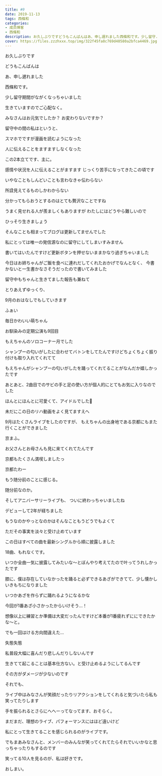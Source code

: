 ```yaml
---
title: #9
date: 2019-11-13
tags: 西條和
categories: 
- 成员博客
- 西條和
description: お久しぶりですどうもこんばんはあ、申し遅れました西條和です。少し留守...
cover: https://files.zzzhxxx.top/img/322f45fa8c769d40580a2bfca4469.jpg 
---
```
















お久しぶりです















どうもこんばんは
















あ、申し遅れました

西條和です。














少し留守期間がながくなっちゃいました








生きていますのでご心配なく。









みなさんはお元気でしたか？
お変わりないですか？


















留守中の間の私はというと、













スマホでですが漫画を読むようになった





人に伝えることをますますしなくなった













この2本立てです、主に。











感情や状況を人に伝えることがますます
じっくり苦手になってきたこの頃です











いやなこともしんどいことも言わなきゃ伝わらない







所詮見えてるものしかわからない

















分かってもらおうとするのはとても贅沢なことですね










うまく見せれる人が羨ましくもありますが
わたしにはどうやら難しいので





ひっそり生きましょう











そんなことも相まってブログは更新してませんでした











私にとっては唯一の発信源なのに留守にしてしまいすみません













書いてはいたんですけど更新ボタンを押せないままかなり過ぎちゃいました















今日はお姉ちゃんがご飯を食べに連れだしてくれたおかげでなんとなく、
今書かないと一生書かなさそうだったので書いてみました















留守中もちゃんと生きてました報告も兼ねて


とりあえずゆっくり、

9月のおはなしでもしていきます



















ふぁい










毎日かわいい萌ちゃん






お馴染みの定期公演も9回目










もえちゃんのソロコーナー月でした








シャンプーの匂いがしたに合わせてバトンをしてたんですけどちょくちょく振り付けも取り入れてくれてて

もえちゃんがシャンプーの匂いがしたを踊ってくれてることがなんだか嬉しかったです








あとあと、2曲目でのサビの手と足の使い方が個人的にとてもお気に入りなのでした









ほんとにほんとに可愛くて、アイドルでした🐣














未だにこの日のリハ動画をよく見てますえへ











9月はたくさんライブをしたのですが、
もえちゃんの出身地である京都にもまた行くことができました








京まふ。







お父さんとお母さんも見に来てくれてたんです






京都もたくさん満喫しましたっ



京都たわー











もう随分前のことに感じる。





随分前なのか。




































そしてアニバーサリーライブも、
ついに終わっちゃいましたね






デビューして2年が経ちました


もうなのかやっとなのかはそんなこともうどうでもよくて









ただその事実を淡々と受け止めています










この日はすべての曲を最新シングルから順に披露しました






18曲、もれなくです。









いつか全曲一気に披露してみたいな〜とぼんやり考えてたので叶ってうれしかったです











膝に、僕は存在していなかったを踊ると必ずできるあざができてて、少し懐かしいきもちになりました






いつかあざを作らずに踊れるようになるかな











今回が1番あざ小さかったからいけそう…！













想像以上に練習とか準備は大変だったんですけど本番が1番疲れずににできたかな〜と。






でも一回はける方向間違えた…


失態失態










私普段大幅に喜んだり悲しんだりしないんです






生きてて起こることは基本仕方ない。と受け止めるようにしてるんです



その方がダメージが少ないのです






それでも、





ライブ中はみなさんが笑顔だったりリアクションをしてくれると気づいたら私も笑ってたりします







手を振られるとさらにへへーってなってます、おそらく。












まだまだ、理想のライブ、パフォーマンスにはほど遠いけど









私にとって生きてることを感じられるのがライブです。













でもまあみなさんと、メンバーのみんなが笑ってくれてたらそれでいいかなと思っちゃったりもするのです
















笑ってる10人を見るのが、私は好きです。

















おしまい。


